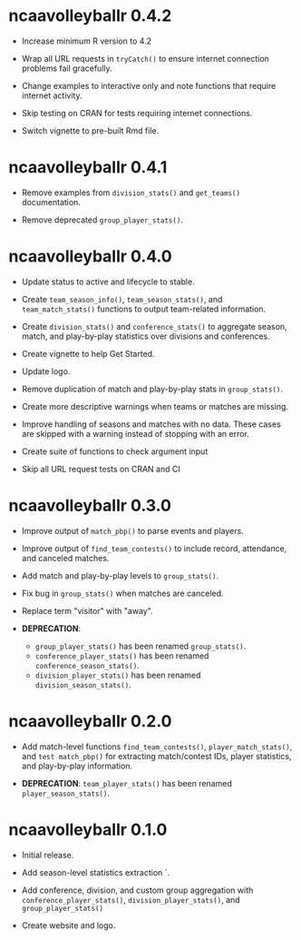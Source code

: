 # ncaavolleyballr 0.4.2

* Increase minimum R version to 4.2

* Wrap all URL requests in `tryCatch()` to ensure internet connection problems fail gracefully.

* Change examples to interactive only and note functions that require internet activity.

* Skip testing on CRAN for tests requiring internet connections.

* Switch vignette to pre-built Rmd file.


# ncaavolleyballr 0.4.1

* Remove examples from `division_stats()` and `get_teams()` documentation.

* Remove deprecated `group_player_stats()`.


# ncaavolleyballr 0.4.0

* Update status to active and lifecycle to stable.

* Create `team_season_info()`, `team_season_stats()`, and `team_match_stats()` functions to output team-related information.

* Create `division_stats()` and `conference_stats()` to aggregate season, match, and play-by-play statistics over divisions and conferences.

* Create vignette to help Get Started.

* Update logo.

* Remove duplication of match and play-by-play stats in `group_stats()`.

* Create more descriptive warnings when teams or matches are missing.

* Improve handling of seasons and matches with no data. These cases are skipped with a warning instead of stopping with an error.

* Create suite of functions to check argument input

* Skip all URL request tests on CRAN and CI


# ncaavolleyballr 0.3.0

* Improve output of `match_pbp()` to parse events and players.

* Improve output of `find_team_contests()` to include record, attendance, and canceled matches.

* Add match and play-by-play levels to `group_stats()`.

* Fix bug in `group_stats()` when matches are canceled.

* Replace term "visitor" with "away".

* **DEPRECATION**: 
  - `group_player_stats()` has been renamed `group_stats()`.
  - `conference_player_stats()` has been renamed `conference_season_stats()`.
  - `division_player_stats()` has been renamed `division_season_stats()`.
  

# ncaavolleyballr 0.2.0

* Add match-level functions `find_team_contests()`, `player_match_stats()`, and `test match_pbp()` for extracting match/contest IDs, player statistics, and play-by-play information.

* **DEPRECATION**: `team_player_stats()` has been renamed `player_season_stats()`.


# ncaavolleyballr 0.1.0

* Initial release.

* Add season-level statistics extraction `.

* Add conference, division, and custom group aggregation with `conference_player_stats()`, `division_player_stats()`, and `group_player_stats()`

* Create website and logo.
